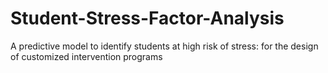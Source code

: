 # Student-Stress-Factor-Analysis
A predictive model to identify students at high risk of stress: for the design of customized intervention programs
